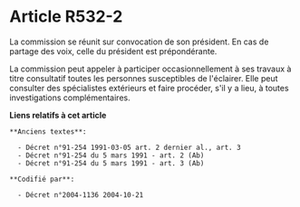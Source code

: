 # Article R532-2

La commission se réunit sur convocation de son président. En cas de partage des voix, celle du président est prépondérante.

La commission peut appeler à participer occasionnellement à ses travaux à titre consultatif toutes les personnes susceptibles
de l'éclairer. Elle peut consulter des spécialistes extérieurs et faire procéder, s'il y a lieu, à toutes investigations
complémentaires.

**Liens relatifs à cet article**

	**Anciens textes**:

	  - Décret n°91-254 1991-03-05 art. 2 dernier al., art. 3
	  - Décret n°91-254 du 5 mars 1991 - art. 2 (Ab)
	  - Décret n°91-254 du 5 mars 1991 - art. 3 (Ab)

	**Codifié par**:

	  - Décret n°2004-1136 2004-10-21
